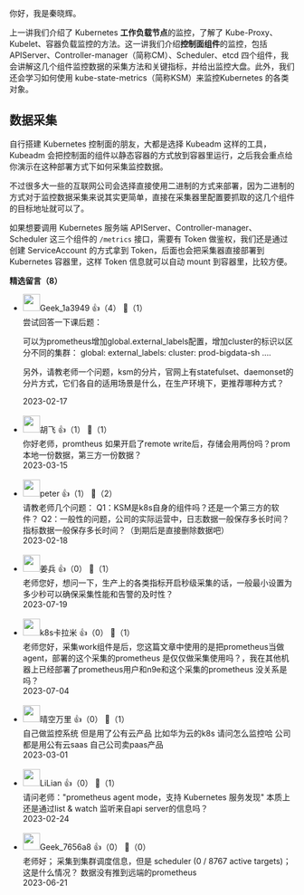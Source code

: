 你好，我是秦晓辉。

上一讲我们介绍了 Kubernetes **工作负载节点**的监控，了解了 Kube-Proxy、Kubelet、容器负载监控的方法。这一讲我们介绍**控制面组件**的监控，包括 APIServer、Controller-manager（简称CM）、Scheduler、etcd 四个组件，我会讲解这几个组件监控数据的采集方法和关键指标，并给出监控大盘。此外，我们还会学习如何使用 kube-state-metrics（简称KSM）来监控Kubernetes 的各类对象。

## 数据采集

自行搭建 Kubernetes 控制面的朋友，大都是选择 Kubeadm 这样的工具，Kubeadm 会把控制面的组件以静态容器的方式放到容器里运行，之后我会重点给你演示在这种部署方式下如何采集监控数据。

不过很多大一些的互联网公司会选择直接使用二进制的方式来部署，因为二进制的方式对于监控数据采集来说其实更简单，直接在采集器里配置要抓取的这几个组件的目标地址就可以了。

如果想要调用 Kubernetes 服务端 APIServer、Controller-manager、Scheduler 这三个组件的 `/metrics` 接口，需要有 Token 做鉴权，我们还是通过创建 ServiceAccount 的方式拿到 Token，后面也会把采集器直接部署到 Kubernetes 容器里，这样 Token 信息就可以自动 mount 到容器里，比较方便。
<div><strong>精选留言（8）</strong></div><ul>
<li><img src="" width="30px"><span>Geek_1a3949</span> 👍（4） 💬（1）<div>尝试回答一下课后题：

可以为prometheus增加global.external_labels配置，增加cluster的标识以区分不同的集群：
global:
  external_labels:
    cluster:  prod-bigdata-sh
    ....

另外，请教老师一个问题，ksm的分片，官网上有statefulset、daemonset的分片方式，它们各自的适用场景是什么，在生产环境下，更推荐哪种方式？

</div>2023-02-17</li><br/><li><img src="https://static001.geekbang.org/account/avatar/00/30/ff/ed/791d0f5e.jpg" width="30px"><span>胡飞</span> 👍（1） 💬（1）<div>你好老师，promtheus 如果开启了remote write后，存储会用两份吗？prom本地一份数据，第三方一份数据？</div>2023-03-15</li><br/><li><img src="https://static001.geekbang.org/account/avatar/00/10/25/87/f3a69d1b.jpg" width="30px"><span>peter</span> 👍（1） 💬（2）<div>请教老师几个问题：
Q1：KSM是k8s自身的组件吗？还是一个第三方的软件？
Q2：一般性的问题，公司的实际运营中，日志数据一般保存多长时间？指标数据一般保存多长时间？（到期后是直接删除数据吧）</div>2023-02-18</li><br/><li><img src="https://static001.geekbang.org/account/avatar/00/1e/9f/b7/8b1c1b3b.jpg" width="30px"><span>姜兵</span> 👍（0） 💬（1）<div>老师您好，想问一下，生产上的各类指标开启秒级采集的话，一般最小设置为多少秒可以确保采集性能和告警的及时性？</div>2023-07-19</li><br/><li><img src="https://thirdwx.qlogo.cn/mmopen/vi_32/Q0j4TwGTfTJiaxxRyl13SvqsqWuhtJHWMVRMeIo7byfJ0AaicwcRvibcfw0DSrGHFVz7dhwicBJNsFSFRk4kuia28jQ/132" width="30px"><span>k8s卡拉米</span> 👍（0） 💬（1）<div>老师您好，采集work组件是后，您这篇文章中使用的是把prometheus当做agent，部署的这个采集的prometheus 是仅仅做采集使用吗？，我在其他机器上已经部署了prometheus用户和n9e和这个采集的prometheus 没关系是吗？</div>2023-07-04</li><br/><li><img src="https://static001.geekbang.org/account/avatar/00/12/08/8b/1b7d0463.jpg" width="30px"><span>晴空万里</span> 👍（0） 💬（1）<div>自己做监控系统 但是用了公有云产品 比如华为云的k8s 请问怎么监控哈 公司都是用公有云saas 自己公司卖paas产品</div>2023-03-01</li><br/><li><img src="https://static001.geekbang.org/account/avatar/00/17/06/ff/e4828765.jpg" width="30px"><span>LiLian</span> 👍（0） 💬（1）<div>请问老师：&quot;prometheus agent mode，支持 Kubernetes 服务发现&quot;  本质上还是通过list &amp; watch 监听来自api server的信息吗？ </div>2023-02-24</li><br/><li><img src="" width="30px"><span>Geek_7656a8</span> 👍（0） 💬（0）<div>老师好； 采集到集群调度信息，但是 scheduler (0 &#47; 8767 active targets)；这是什么情况？ 数据没有推到远端的prometheus</div>2023-06-21</li><br/>
</ul>